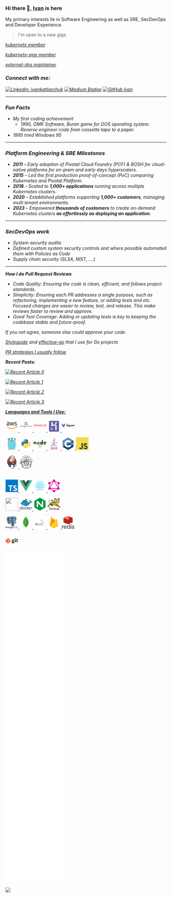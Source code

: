 ### Hi there 👋, [Ivan][website] is here

<p>
My primary interests lie in Software Engineering as well as SRE, SecDevOps and Developer Experience.
</em>
</p>

> I'm open to a new gigs

<em><a href="https://github.com/kubernetes">kubernets member</a>

<em><a href="https://github.com/kubernetes-sigs">kubernets-sigs member</a>

<em><a href="https://github.com/kubernetes-sigs/external-dns">external-dns maintainer</a>

### Connect with me:

[![Linkedin: ivankatliarchuk](https://img.shields.io/badge/-ivankatliarchuk-blue?style=flat-square&logo=Linkedin&logoColor=white&link=https://www.linkedin.com/in/ivankatliarchuk/)][linkedin]
[![Medium Badge](https://badgen.net/badge/icon/medium?icon=medium&label&color=green)][medium]
[![GitHub Ivan](https://img.shields.io/github/followers/ivankatliarchuk?label=follow&style=social)][github]

---

### **Fun Facts**

- My first coding achievement
  * 1990, OMK Software, Buran game for DOS operating system. Reverse engineer code from cassette tape to a paper.
- 1995 tried Windows 95

---

### **Platform Engineering & SRE Milestones**

- **2011** – Early adoption of Pivotal Cloud Foundry (PCF) & BOSH for cloud-native platforms for on-prem and early days hyperscalers.
- **2015** – Led the first production proof-of-concept (PoC) comparing Kubernetes and Pivotal Platform.
- **2018** – Scaled to **1,000+ applications** running across multiple Kubernetes clusters.
- **2020** – Established platforms supporting **1,000+ customers**, managing multi tenant environments.
- **2023** – Empowered **thousands of customers** to create on-demand Kubernetes clusters **as effortlessly as deploying an application**.

---

### **SecDevOps work**

- System security audits
- Defined custom system security controls and where possible automated them with Policies as Code
- Supply chain security (SLSA, NIST, ....)

---

**How I do Pull Request Reviews**
- Code Quality: Ensuring the code is clean, efficient, and follows project standards.
- Simplicity: Ensuring each PR addresses a single purpose, such as refactoring, implementing a new feature, or adding tests and etc. Focused changes are easier to review, test, and release. This make reviews faster to review and approve.
- Good Test Coverage: Adding or updating tests is key to keeping the codebase stable and future-proof.

If you not agree, someone else could approve your code.

[Styleguide](https://google.github.io/styleguide/go/) and [effective-go](https://go.dev/doc/effective_go) that I use for Go projects

[PR strategies I usually follow](https://artsy.github.io/blog/2021/03/09/strategies-for-small-focused-pull-requests/)

**Recent Posts:**

 <a target="_blank" href="https://github-readme-medium-recent-article.vercel.app/medium/@ivan.katliarchuk/0"><img src="https://github-readme-medium-recent-article.vercel.app/medium/@ivan.katliarchuk/0" alt="Recent Article 0">

<a target="_blank" href="https://github-readme-medium-recent-article.vercel.app/medium/@ivan.katliarchuk/1"><img src="https://github-readme-medium-recent-article.vercel.app/medium/@ivan.katliarchuk/1" alt="Recent Article 1">

<a target="_blank" href="https://github-readme-medium-recent-article.vercel.app/medium/@ivan.katliarchuk/2"><img src="https://github-readme-medium-recent-article.vercel.app/medium/@ivan.katliarchuk/2" alt="Recent Article 2">

<a target="_blank" href="https://github-readme-medium-recent-article.vercel.app/medium/@ivan.katliarchuk/3"><img src="https://github-readme-medium-recent-article.vercel.app/medium/@ivan.katliarchuk/3" alt="Recent Article 3">

**Languages and Tools I Use:**

<!--  platforms -->
<code><img width="40" height="40" src="https://raw.githubusercontent.com/github/explore/80688e429a7d4ef2fca1e82350fe8e3517d3494d/topics/aws/aws.png"></code>
<code><img width="40" height="40" src="https://raw.githubusercontent.com/devicons/devicon/master/icons/googlecloud/googlecloud-original-wordmark.svg"></code>
<code><img width="40" height="40" src="https://raw.githubusercontent.com/devicons/devicon/master/icons/oracle/oracle-original.svg"></code>
<code><img width="40" height="35" src="https://raw.githubusercontent.com/devicons/devicon/master/icons/heroku/heroku-plain.svg"/></code>
<code><img width="40" height="40" src="https://raw.githubusercontent.com/devicons/devicon/master/icons/vagrant/vagrant-original-wordmark.svg"></code>
<!--  languages -->
<code><img width="40" height="40" src="https://raw.githubusercontent.com/devicons/devicon/master/icons/go/go-original.svg"></code>
<code><img width="40" height="40" src="https://raw.githubusercontent.com/github/explore/80688e429a7d4ef2fca1e82350fe8e3517d3494d/topics/python/python.png"></code>
<code><img width="40" height="40" src="https://raw.githubusercontent.com/devicons/devicon/master/icons/nodejs/nodejs-original-wordmark.svg"></code>
<code><img width="40" height="40" src="https://raw.githubusercontent.com/devicons/devicon/master/icons/java/java-original-wordmark.svg"/></code>
<code><img width="40" height="40" src="https://raw.githubusercontent.com/github/explore/80688e429a7d4ef2fca1e82350fe8e3517d3494d/topics/cpp/cpp.png"></code>
<code><img width="40" height="40" src="https://raw.githubusercontent.com/github/explore/80688e429a7d4ef2fca1e82350fe8e3517d3494d/topics/javascript/javascript.png"></code>
<!--  ci systems -->
<code></code>
<code><img width="40" height="40" src="https://raw.githubusercontent.com/devicons/devicon/master/icons/jenkins/jenkins-original.svg"></code>
<code><img width="40" height="40" src="https://raw.githubusercontent.com/devicons/devicon/master/icons/travis/travis-plain.svg"></code>
<!-- frameworks  -->
<code> <img width="40" height="40" src="https://raw.githubusercontent.com/devicons/devicon/master/icons/typescript/typescript-original.svg"/></code>
<code><img width="40" height="40" src="https://raw.githubusercontent.com/github/explore/80688e429a7d4ef2fca1e82350fe8e3517d3494d/topics/vue/vue.png"></code>
<code><img width="40" height="40" src="https://raw.githubusercontent.com/github/explore/80688e429a7d4ef2fca1e82350fe8e3517d3494d/topics/react/react.png"></code>
<code><img width="40" height="40" src="https://raw.githubusercontent.com/github/explore/5c058a388828bb5fde0bcafd4bc867b5bb3f26f3/topics/graphql/graphql.png"></code>
<!-- infrastructure -->
<code></code>
<code><img width="40" height="40" src="https://www.vectorlogo.zone/logos/kubernetes/kubernetes-icon.svg"></code>
<code><img width="40" height="40" src="https://raw.githubusercontent.com/devicons/devicon/master/icons/docker/docker-original-wordmark.svg"/></code>
<code><img width="40" height="40" src="https://raw.githubusercontent.com/devicons/devicon/master/icons/nginx/nginx-original.svg"/></code>
<code><img width="40" height="40" src="https://raw.githubusercontent.com/devicons/devicon/master/icons/tomcat/tomcat-original-wordmark.svg"/></code>

<!--  databases -->
<code><img width="40" height="40" src="https://raw.githubusercontent.com/devicons/devicon/master/icons/postgresql/postgresql-original-wordmark.svg"/></code>
<code><img width="40" height="40" src="https://raw.githubusercontent.com/devicons/devicon/master/icons/mongodb/mongodb-original.svg"/></code>
<code><img width="40" height="40" src="https://raw.githubusercontent.com/github/explore/80688e429a7d4ef2fca1e82350fe8e3517d3494d/topics/mysql/mysql.png"></code>
<code><img width="40" height="40" src="https://raw.githubusercontent.com/github/explore/80688e429a7d4ef2fca1e82350fe8e3517d3494d/topics/firebase/firebase.png"></code>
<code><img width="40" height="40"  src="https://raw.githubusercontent.com/devicons/devicon/master/icons/redis/redis-original-wordmark.svg"/></code>
<!--  -->
<code><img  width="40" height="40" src="https://raw.githubusercontent.com/github/explore/80688e429a7d4ef2fca1e82350fe8e3517d3494d/topics/git/git.png"></code>

![Metrics](https://github.com/ivankatliarchuk/ivankatliarchuk/blob/metrics/github-metrics.svg)

![](https://visitor-badge.glitch.me/badge?page_id=ivankatliarchuk.ivankatliarchuk)

<!--END_SECTION:waka-->

<!--
**ivankatliarchuk/ivankatliarchuk** is a ✨ _special_ ✨ repository because its `README.md` (this file) appears on your GitHub profile.

Here are some ideas to get you started:

- 🔭 I’m currently working on ...
- 🌱 I’m currently learning ...
- 👯 I’m looking to collaborate on ...
- 🤔 I’m looking for help with ...
- 💬 Ask me about ...
- 📫 How to reach me: ...
- 😄 Pronouns: ...
- ⚡ Fun fact: ...
-->

[website]: https://ivankatliarchuk.github.io
[medium]: https://medium.com/@ivan.katliarchuk
[linkedin]: https://www.linkedin.com/in/ivankatliarchuk
[github]: https://github.com/ivankatliarchuk
